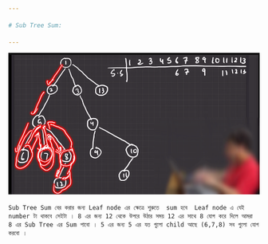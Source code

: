 ```yaml
---

# Sub Tree Sum: 

---
```


![Alt text](image-25.png)


` Sub Tree Sum বের করার জন্য Leaf node এর ক্ষেত্রে শুরুতে  sum হবে  Leaf node এ যেই number টা থাকবে সেইটা । 8 এর জন্য 12 থেকে উপরে উঠার সময় 12 এর সাথে 8 যোগ করে দিলে আমরা 8 এর Sub Tree এর Sum পাবো । 5 এর জন্য 5 এর যত গুলো child আছে (6,7,8) সব গুলো যোগ করবো । ` 


